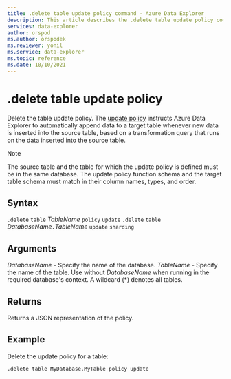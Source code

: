 ```yaml
---
title: .delete table update policy command - Azure Data Explorer
description: This article describes the .delete table update policy command in Azure Data Explorer.
services: data-explorer
author: orspod
ms.author: orspodek
ms.reviewer: yonil
ms.service: data-explorer
ms.topic: reference
ms.date: 10/10/2021
---
```

# .delete table update policy

Delete the table update policy. The [update policy](updatepolicy.md) instructs Azure Data Explorer to automatically append data to a target table whenever new data is inserted into the source table, based on a transformation query that runs on the data inserted into the source table.

> [!NOTE]
> The source table and the table for which the update policy is defined must be in the same database.
> The update policy function schema and the target table schema must match in their column names, types, and order.

## Syntax

`.delete` `table` *TableName* `policy` `update`
`.delete` `table` *DatabaseName*`.`*TableName* `update` `sharding`

## Arguments

*DatabaseName* - Specify the name of the database.
*TableName* - Specify the name of the table. Use without *DatabaseName* when running in the required database's context. A wildcard (*) denotes all tables.

## Returns

Returns a JSON representation of the policy.

## Example

Delete the update policy for a table:

```kusto
.delete table MyDatabase.MyTable policy update 
```